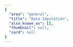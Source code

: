 ```yaml
---
{
  "area": "general",
  "title": "Data Imputation",
  "also_known_as": [],
  "thumbnail": null,
  "card": null
}
---
```


